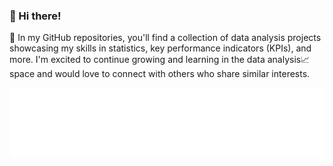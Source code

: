 ### 👋 Hi there!

🚀 In my GitHub repositories, you'll find a collection of data analysis projects showcasing my skills in statistics, key performance indicators (KPIs), and more. I'm excited to continue growing and learning in the data analysis📈 space and would love to connect with others who share similar interests.

![Metrics2](/github-metrics.svg)
